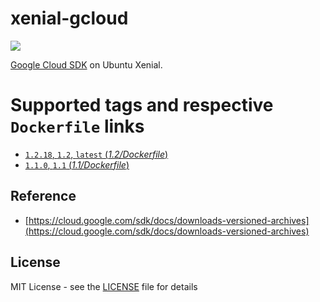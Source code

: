 # xenial-gcloud
[![](https://images.microbadger.com/badges/image/peterevans/xenial-gcloud.svg)](https://microbadger.com/images/peterevans/xenial-gcloud)

[Google Cloud SDK](https://cloud.google.com/sdk/) on Ubuntu Xenial.

# Supported tags and respective `Dockerfile` links

- [`1.2.18`, `1.2`, `latest`  (*1.2/Dockerfile*)](https://github.com/peter-evans/xenial-gcloud/tree/master/1.2)
- [`1.1.0`, `1.1`  (*1.1/Dockerfile*)](https://github.com/peter-evans/xenial-gcloud/tree/master/1.1)

## Reference

- [https://cloud.google.com/sdk/docs/downloads-versioned-archives](https://cloud.google.com/sdk/docs/downloads-versioned-archives)

## License

MIT License - see the [LICENSE](LICENSE) file for details
